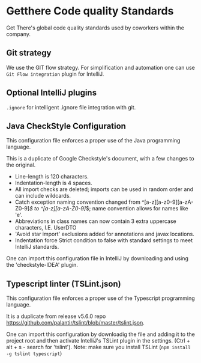 # Getthere Code quality Standards
Get There's global code quality standards used by coworkers within the company. 

## Git strategy 
We use the GIT flow strategy. For simplification and automation one can use `Git Flow integration` plugin for IntelliJ. 

## Optional IntelliJ plugins
`.ignore` for intelligent .ignore file integration with git.  

## Java CheckStyle Configuration 
This configuration file enforces a proper use of the Java programming language. 

This is a duplicate of Google Checkstyle's document, with a few changes to the original. 
- Line-length is 120 characters.
- Indentation-length is 4 spaces. 
- All import checks are deleted; imports can be used in random order and can include wildcards.  
- Catch exception naming convention changed from ^[a-z][a-z0-9][a-zA-Z0-9]*$ to ^[a-z][a-zA-Z0-9]*$; name convention allows for names like 'e'. 
- Abbreviations in class names can now contain 3 extra uppercase characters, I.E. UserDTO
- 'Avoid star import' exclusions added for annotations and javax locations. 
- Indentation force Strict condition to false with standard settings to meet IntelliJ standards. 

One can import this configuration file in IntelliJ by downloading and using the 'checkstyle-IDEA' plugin. 

## Typescript linter (TSLint.json)
This configuration file enforces a proper use of the Typescript programming language. 

It is a duplicate from release v5.6.0 repo https://github.com/palantir/tslint/blob/master/tslint.json.

One can import this configuration by downloadig the file and adding it to the project root and then activate IntelliJ's TSLint plugin in the settings. (Ctrl + alt + s - search for 'tslint'). Note: make sure you install TSLint (`npm install -g tslint typescript`) 



